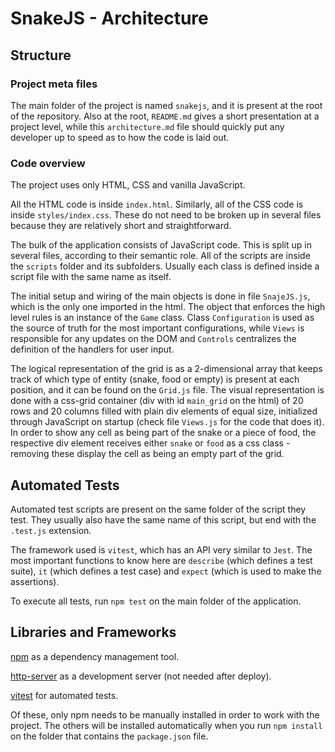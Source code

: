 # SnakeJS - Architecture

## Structure

### Project meta files

The main folder of the project is named `snakejs`, and it is present at the root of the repository. Also at the root, `README.md` gives a short presentation at a project level, while this `architecture.md` file should quickly put any developer up to speed as to how the code is laid out. 

### Code overview

The project uses only HTML, CSS and vanilla JavaScript.

All the HTML code is inside `index.html`. Similarly, all of the CSS code is inside `styles/index.css`. These do not need to be broken up in several files because they are relatively short and straightforward.

The bulk of the application consists of JavaScript code. This is split up in several files, according to their semantic role. All of the scripts are inside the `scripts` folder and its subfolders. Usually each class is defined inside a script file with the same name as itself.

The initial setup and wiring of the main objects is done in file `SnajeJS.js`, which is the only one imported in the html. The object that enforces the high level rules is an instance of the `Game` class. Class `Configuration` is used as the source of truth for the most important configurations, while `Views` is responsible for any updates on the DOM and `Controls` centralizes the definition of the handlers for user input.

The logical representation of the grid is as a 2-dimensional array that keeps track of which type of entity (snake, food or empty) is present at each position, and it can be found on the `Grid.js` file. The visual representation is done with a css-grid container (div with id `main_grid` on the html) of 20 rows and 20 columns filled with plain div elements of equal size, initialized through JavaScript on startup (check file `Views.js` for the code that does it). In order to show any cell as being part of the snake or a piece of food, the respective div element receives either `snake` or `food` as a css class - removing these display the cell as being an empty part of the grid.

## Automated Tests

Automated test scripts are present on the same folder of the script they test. They usually also have the same name of this script, but end with the `.test.js` extension.

The framework used is `vitest`, which has an API very similar to `Jest`. The most important functions to know here are `describe` (which defines a test suite), `it` (which defines a test case) and `expect` (which is used to make the assertions).

To execute all tests, run `npm test` on the main folder of the application.

## Libraries and Frameworks

[npm](https://docs.npmjs.com/downloading-and-installing-node-js-and-npm) as a dependency management tool.

[http-server](https://www.npmjs.com/package/http-server) as a development server (not needed after deploy).

[vitest](https://vitest.dev/) for automated tests.

Of these, only npm needs to be manually installed in order to work with the project. The others will be installed automatically when you run `npm install` on the folder that contains the `package.json` file.